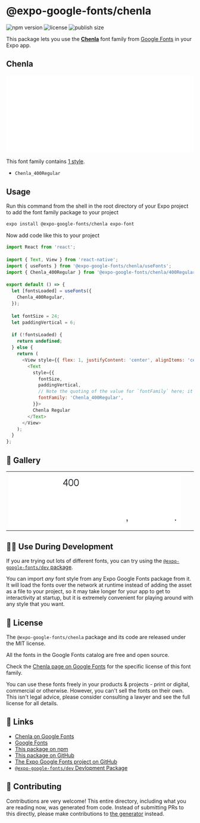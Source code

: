 # @expo-google-fonts/chenla

![npm version](https://flat.badgen.net/npm/v/@expo-google-fonts/chenla)
![license](https://flat.badgen.net/github/license/expo/google-fonts)
![publish size](https://flat.badgen.net/packagephobia/install/@expo-google-fonts/chenla)

This package lets you use the [**Chenla**](https://fonts.google.com/specimen/Chenla) font family from [Google Fonts](https://fonts.google.com/) in your Expo app.

## Chenla

![Chenla](./font-family.png)

This font family contains [1 style](#-gallery).

- `Chenla_400Regular`

## Usage

Run this command from the shell in the root directory of your Expo project to add the font family package to your project
```sh
expo install @expo-google-fonts/chenla expo-font
```

Now add code like this to your project
```js
import React from 'react';

import { Text, View } from 'react-native';
import { useFonts } from '@expo-google-fonts/chenla/useFonts';
import { Chenla_400Regular } from '@expo-google-fonts/chenla/400Regular';

export default () => {
  let [fontsLoaded] = useFonts({
    Chenla_400Regular,
  });

  let fontSize = 24;
  let paddingVertical = 6;

  if (!fontsLoaded) {
    return undefined;
  } else {
    return (
      <View style={{ flex: 1, justifyContent: 'center', alignItems: 'center' }}>
        <Text
          style={{
            fontSize,
            paddingVertical,
            // Note the quoting of the value for `fontFamily` here; it expects a string!
            fontFamily: 'Chenla_400Regular',
          }}>
          Chenla Regular
        </Text>
      </View>
    );
  }
};

```

## 🔡 Gallery


||||
|-|-|-|
|![Chenla_400Regular](./Chenla_400Regular.ttf.png)||||


## 👩‍💻 Use During Development

If you are trying out lots of different fonts, you can try using the [`@expo-google-fonts/dev` package](https://github.com/expo/google-fonts/tree/master/font-packages/dev#readme).

You can import *any* font style from any Expo Google Fonts package from it. It will load the fonts
over the network at runtime instead of adding the asset as a file to your project, so it may take longer
for your app to get to interactivity at startup, but it is extremely convenient
for playing around with any style that you want.

## 📖 License

The `@expo-google-fonts/chenla` package and its code are released under the MIT license.

All the fonts in the Google Fonts catalog are free and open source.

Check the [Chenla page on Google Fonts](https://fonts.google.com/specimen/Chenla) for the specific license of this font family.

You can use these fonts freely in your products & projects - print or digital, commercial or otherwise. However, you can't sell the fonts on their own. This isn't legal advice, please consider consulting a lawyer and see the full license for all details.

## 🔗 Links

- [Chenla on Google Fonts](https://fonts.google.com/specimen/Chenla)
- [Google Fonts](https://fonts.google.com/)
- [This package on npm](https://www.npmjs.com/package/@expo-google-fonts/chenla)
- [This package on GitHub](https://github.com/expo/google-fonts/tree/master/font-packages/chenla)
- [The Expo Google Fonts project on GitHub](https://github.com/expo/google-fonts)
- [`@expo-google-fonts/dev` Devlopment Package](https://github.com/expo/google-fonts/tree/master/font-packages/dev)

## 🤝 Contributing

Contributions are very welcome! This entire directory, including what you are reading now, was generated from code. Instead of submitting PRs to this directly, please make contributions to [the generator](https://github.com/expo/google-fonts/tree/master/packages/generator) instead.
